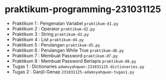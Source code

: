 # praktikum-programming-231031125

* Praktikum 1 : Pengenalan Variabel
  `praktikum-d1.py`
* Praktikum 2 : Operator
  `praktikum-d2.py`
* Praktikum 3 : String
  `praktikum-d3.py`
* Praktikum 4 : List
  `praktikum-d4.py`
* Praktikum 5 : Perulangan
  `praktikum-d5.py`
* Praktikum 6 : Perulangan While True
  `praktikum-d6.py`
* Praktikum 7 : Membuat Password
  `praktikum-d7.py`
* Praktikum 8 : Membuat Password Berlapis
  `praktikum-d8.py`
* Tugas 1 : Dictionaries
  `adamsyahqwan-231031125-dictionaries.py`
* Tugas 2 : Ganjil-Genap
  `231031125-adamsyahqwan-tugas1.py`
